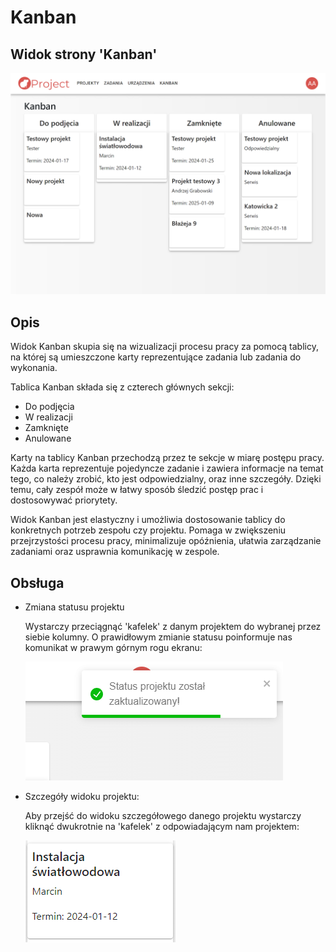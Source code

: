 # Kanban

## Widok strony 'Kanban'

![](image/kanban/1705159439095.png)

## Opis

Widok Kanban skupia się na wizualizacji procesu pracy za pomocą tablicy, na której są umieszczone karty reprezentujące zadania lub zadania do wykonania.

Tablica Kanban składa się z czterech głównych sekcji:

* Do podjęcia
* W realizacji
* Zamknięte
* Anulowane

Karty na tablicy Kanban przechodzą przez te sekcje w miarę postępu pracy. Każda karta reprezentuje pojedyncze zadanie i zawiera informacje na temat tego, co należy zrobić, kto jest odpowiedzialny, oraz inne szczegóły. Dzięki temu, cały zespół może w łatwy sposób śledzić postęp prac i dostosowywać priorytety.

Widok Kanban jest elastyczny i umożliwia dostosowanie tablicy do konkretnych potrzeb zespołu czy projektu. Pomaga w zwiększeniu przejrzystości procesu pracy, minimalizuje opóźnienia, ułatwia zarządzanie zadaniami oraz usprawnia komunikację w zespole.

## Obsługa

* Zmiana statusu projektu

    Wystarczy przeciągnąć 'kafelek' z danym projektem do wybranej przez siebie kolumny.
    O prawidłowym zmianie statusu poinformuje nas komunikat w prawym górnym rogu ekranu:

    ![](image/kanban/1705159741330.png)

* Szczegóły widoku projektu:

    Aby przejść do widoku szczegółowego danego projektu wystarczy kliknąć dwukrotnie na 'kafelek' z odpowiadającym nam projektem:
    
    ![](image/kanban/1705160422170.png)
